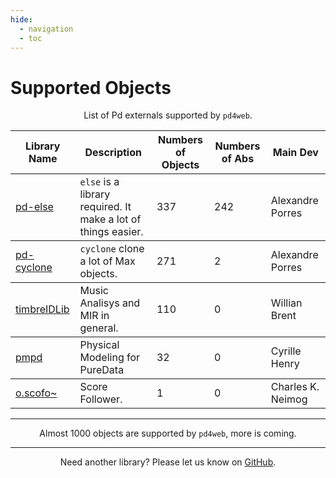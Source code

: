 ```yaml
---
hide:
  - navigation
  - toc
---
```


# Supported Objects

<p style="text-align: center">
List of Pd externals supported by <code>pd4web</code>.
</p>

<table class="special-table">
    <thead>
        <tr>
          <th>Library Name</th>
          <th>Description</th>
          <th>Numbers of Objects</th>
          <th>Numbers of Abs</th>
          <th>Main Dev</th>
        </tr>
    </thead>
    <tbody>
        <tr>
          <td><a href="https://github.com/porres/pd-else">pd-else</a></td>
          <td><code>else</code> is a library required. It make a lot of things easier.</td> 
          <td>337</td>
          <td>242</td>
          <td>Alexandre Porres</th>
        </tr>
    </tbody>
    <tbody>
        <tr>
          <td><a href="https://github.com/porres/pd-cyclone">pd-cyclone</a></td>
          <td><code>cyclone</code> clone a lot of Max objects.</td> 
          <td>271</td>
          <td>2</td>
          <td>Alexandre Porres</th>
        </tr>
    </tbody>
    <tbody>
        <tr>
            <td><a href="https://github.com/wbrent/timbreIDLib/">timbreIDLib</a></td>
            <td>Music Analisys and MIR in general.</td>
            <td>110</td>
            <td>0</td>
            <td>Willian Brent</td>
        </tr>
    </tbody>
    <tbody>
        <tr>
            <td><a href="https://github.com/avilleret/pd-pmpd">pmpd</a></td>
            <td>Physical Modeling for PureData</td>
            <td>32</td>
            <td>0</td>
            <td>Cyrille Henry</td>
        </tr>
    </tbody>
        <tbody>
        <tr>
            <td><a href="  https://github.com/charlesneimog/OScofo">o.scofo~</a></td>
            <td>Score Follower.</td>
            <td>1</td>
            <td>0</td>
            <td>Charles K. Neimog</td>
        </tr>
    </tbody>
 </table>

----------------------------------

<p style="text-align: center">
    Almost 1000 objects are supported by <code>pd4web</code>, more is coming.
</p>

----------------------------------
<p style="text-align: center">
Need another library? Please let us know on <a href="https://github.com/charlesneimog/pd4web/issues" target="_blank">GitHub</a>.
</p>
